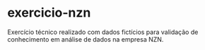 # exercicio-nzn
Exercício técnico realizado com dados fictícios para validação de conhecimento em análise de dados na empresa NZN. 
